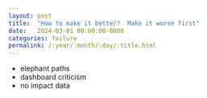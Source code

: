 ```yaml
---
layout: post
title:  "How to make it better?  Make it worse first"
date:   2024-03-01 00:00:00-0800
categories: failure
permalink: /:year/:month/:day/:title.html
---
```


- elephant paths
- dashboard criticism
- no impact data